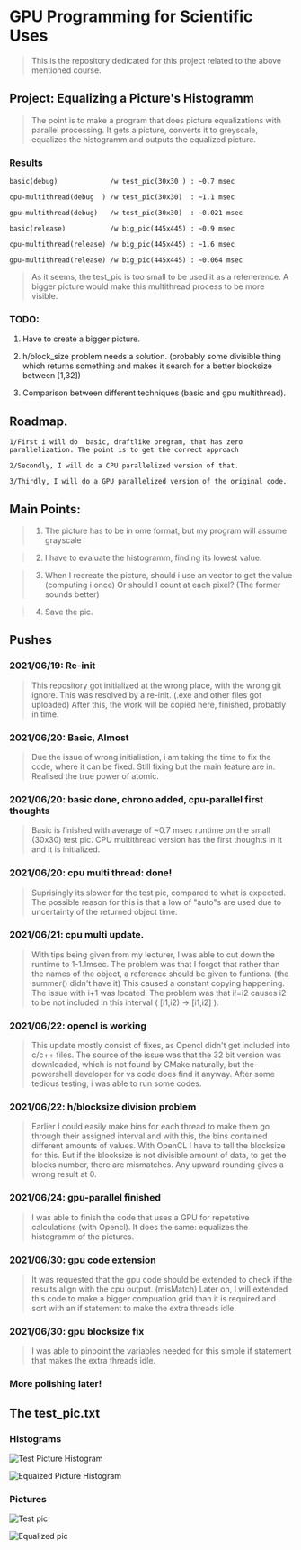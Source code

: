 # GPU Programming for Scientific Uses

> This is the repository dedicated for this project related to the above mentioned course.

## Project: Equalizing a Picture's Histogramm

> The point is to make a program that does picture equalizations with parallel processing. It gets a picture, converts it to greyscale, equalizes the histogramm and outputs the equalized picture.

### Results
    
    basic(debug)             /w test_pic(30x30 ) : ~0.7 msec

    cpu-multithread(debug  ) /w test_pic(30x30)  : ~1.1 msec

    gpu-multithread(debug)   /w test_pic(30x30)  : ~0.021 msec

    basic(release)           /w big_pic(445x445) : ~0.9 msec

    cpu-multithread(release) /w big_pic(445x445) : ~1.6 msec

    gpu-multithread(release) /w big_pic(445x445) : ~0.064 msec

> As it seems, the test_pic is too small to be used it as a refenerence. A bigger picture would make this multithread process to be more visible.

### TODO:

1. Have to create a bigger picture.

2. h/block_size problem needs a solution. (probably some divisible thing which returns something and makes it search for a better blocksize between [1,32])

3. Comparison between different techniques (basic and gpu multithread).

## Roadmap.

    1/First i will do  basic, draftlike program, that has zero parallelization. The point is to get the correct approach

    2/Secondly, I will do a CPU parallelized version of that.

    3/Thirdly, I will do a GPU parallelized version of the original code. 

## Main Points:

> 1. The picture has to be in ome format, but my program will assume grayscale

> 2. I have to evaluate the histogramm, finding its lowest value.

> 3. When I recreate the picture, should i use an vector to get the value (computing i once) Or should I count at each pixel? (The former sounds better)

> 4. Save the pic.

## Pushes

### 2021/06/19: Re-init

> This repository got initialized at the wrong place, with the wrong git ignore. This was resolved by a re-init. (.exe and other files got uploaded) After this, the work will be copied here, finished, probably in time.

### 2021/06/20: Basic, Almost

> Due the issue of wrong initialistion, i am taking  the time to fix the code, where it can be fixed. Still fixing but the main feature are in. Realised the true power of atomic.

### 2021/06/20: basic done, chrono added, cpu-parallel first thoughts

> Basic is finished with average of ~0.7 msec runtime on the small (30x30) test pic. CPU multithread version has the first thoughts in it and it is initialized.

### 2021/06/20: cpu multi thread: done!

> Suprisingly its slower for the test pic, compared to what is expected. The possible reason for this is that a low of "auto"s are used due to uncertainty of the returned object time. 

### 2021/06/21: cpu multi update.

> With tips being given from my lecturer, I was able to cut down the runtime to 1-1.1msec. The problem was that I forgot that rather than the names of the object, a reference should be given to funtions. (the summer() didn't have it) This caused a constant copying happening.
> The issue with i+1 was located. The problem was that i!=i2 causes i2 to be not included in this interval ( [i1,i2) -> [i1,i2] ).

### 2021/06/22: opencl is working

> This update mostly consist of fixes, as Opencl didn't get included into c/c++ files. The source of the issue was that the 32 bit version was downloaded, which is not found by CMake naturally, but the powershell developer for vs code does find it anyway. After some tedious testing, i was able to run some codes.

### 2021/06/22: h/blocksize division problem

> Earlier I could easily make bins for each thread to make them go through their assigned interval and with this, the bins contained different amounts of values. With OpenCL I have to tell the blocksize for this. But if the blocksize is not divisible amount of data, to get the blocks number, there are mismatches. Any upward rounding gives a wrong result at 0.

### 2021/06/24: gpu-parallel finished

> I was able to finish the code that uses a GPU for repetative calculations (with Opencl). It does the same: equalizes the histogramm of the pictures.

### 2021/06/30: gpu code extension

> It was requested that the gpu code should be extended to check if the results align with the cpu output. (misMatch) Later on, I will extended this code to make a bigger compuation grid than it is required and sort with an if statement to make the extra threads idle.

### 2021/06/30: gpu blocksize fix

> I was able to pinpoint the variables needed for this simple if statement that makes the extra threads idle.

### More polishing later!

## The test_pic.txt

### Histograms

![Test Picture Histogram](https://github.com/AdamGTaylor/GPU-2020-2021-2/blob/master/_notebooks/pics_preview/test_pic_hist.jpeg)

![Equaized Picture Histogram](https://github.com/AdamGTaylor/GPU-2020-2021-2/blob/master/_notebooks/pics_preview/eq_pic_hist.jpeg)

### Pictures

![Test pic](https://github.com/AdamGTaylor/GPU-2020-2021-2/blob/master/_notebooks/pics_preview/test_pic.jpeg)

![Equalized pic](https://github.com/AdamGTaylor/GPU-2020-2021-2/blob/master/_notebooks/pics_preview/eq_pic.jpeg)